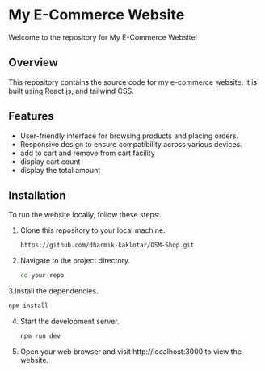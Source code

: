 # My E-Commerce Website

Welcome to the repository for My E-Commerce Website!

## Overview

This repository contains the source code for my e-commerce website. It is built using React.js, and tailwind CSS.

## Features

- User-friendly interface for browsing products and placing orders.
- Responsive design to ensure compatibility across various devices.
- add to cart and remove from cart facility
- display cart count
- display the total amount

## Installation

To run the website locally, follow these steps:

1. Clone this repository to your local machine.
   ```bash
   https://github.com/dharmik-kaklotar/OSM-Shop.git
2. Navigate to the project directory.
   ```bash
   cd your-repo
   
3.Install the dependencies.
   ```bash
   npm install
```
   
4. Start the development server.
   ```bash
   npm run dev

5. Open your web browser and visit http://localhost:3000 to view the website.




